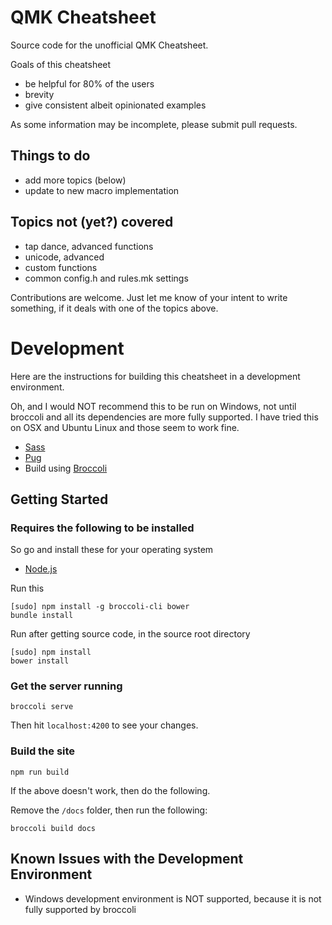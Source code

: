 # QMK Cheatsheet #

Source code for the unofficial QMK Cheatsheet.

Goals of this cheatsheet

- be helpful for 80% of the users
- brevity
- give consistent albeit opinionated examples

As some information may be incomplete, please submit pull requests.

## Things to do ##

- add more topics (below)
- update to new macro implementation

## Topics not (yet?) covered ##

- tap dance, advanced functions
- unicode, advanced
- custom functions
- common config.h and rules.mk settings

Contributions are welcome. Just let me know of your intent to write something, if it deals with one of the topics above.

# Development #
Here are the instructions for building this cheatsheet in a development environment.

Oh, and I would NOT recommend this to be run on Windows, not until broccoli and all its dependencies are more fully supported. I have tried this on OSX and Ubuntu Linux and those seem to work fine.

- [Sass](http://sass-lang.com/)
- [Pug](https://pugjs.org/api/getting-started.html)
- Build using [Broccoli](https://github.com/broccolijs/broccoli)

## Getting Started ##

### Requires the following to be installed ###
So go and install these for your operating system
- [Node.js](http://nodejs.org/)

Run this

```
[sudo] npm install -g broccoli-cli bower
bundle install
```

Run after getting source code, in the source root directory

```
[sudo] npm install
bower install
```

### Get the server running ###

```
broccoli serve
```

Then hit `localhost:4200` to see your changes.

### Build the site ###
```
npm run build
```

If the above doesn't work, then do the following.

Remove the `/docs` folder, then run the following:

```
broccoli build docs
```

## Known Issues with the Development Environment ##

- Windows development environment is NOT supported, because it is not fully supported by broccoli
